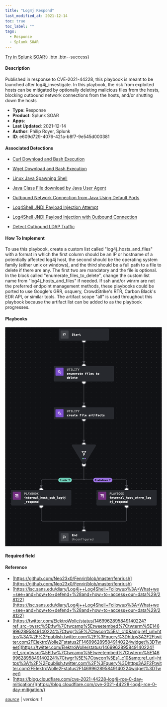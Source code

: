 ```yaml
---
title: "Log4j Respond"
last_modified_at: 2021-12-14
toc: true
toc_label: ""
tags:
  - Response
  - Splunk SOAR
---
```


[Try in Splunk SOAR](https://www.splunk.com/en_us/software/splunk-security-orchestration-and-automation.html){: .btn .btn--success}

#### Description

Published in response to CVE-2021-44228, this playbook is meant to be launched after log4j_investigate. In this playbook, the risk from exploited hosts can be mitigated by optionally deleting malicious files from the hosts, blocking outbound network connections from the hosts, and/or shutting down the hosts

- **Type**: Response
- **Product**: Splunk SOAR
- **Apps**: 
- **Last Updated**: 2021-12-14
- **Author**: Philip Royer, Splunk
- **ID**: e609d729-4076-421a-b8f7-9e545d000381

#### Associated Detections








































































































* [Curl Download and Bash Execution](/endpoint/curl_download_and_bash_execution/)
































































































































































































































































































































































































































































































































































































































































































































































































































































































































































































































































































































































































































































































































































































* [Wget Download and Bash Execution](/endpoint/wget_download_and_bash_execution/)















































































































































































































































































































































































































































* [Linux Java Spawning Shell](/endpoint/linux_java_spawning_shell/)































































































































































































































































































































































































































































































































































































































































































































































































































































































































































































































































































































































































































































































































































































































































































































* [Java Class File download by Java User Agent](/endpoint/java_class_file_download_by_java_user_agent/)




































































































































































































































































































































































































































































































































































































































































































































































































































































































* [Outbound Network Connection from Java Using Default Ports](/endpoint/outbound_network_connection_from_java_using_default_ports/)































































































































































































































































































































































































































































































































































































































































































* [Log4Shell JNDI Payload Injection Attempt](/web/log4shell_jndi_payload_injection_attempt/)












































































































































































































































































































































































































































































































































































































































































































































































* [Log4Shell JNDI Payload Injection with Outbound Connection](/web/log4shell_jndi_payload_injection_with_outbound_connection/)
















































































































































































































































































































































































































































































































* [Detect Outbound LDAP Traffic](/network/detect_outbound_ldap_traffic/)
















































































































































































































































































































































































































































































































































































































#### How To Implement
To use this playbook, create a custom list called &#34;log4j_hosts_and_files&#34; with a format in which the first column should be an IP or hostname of a potentially affected log4j host, the second should be the operating system family (either unix or windows), and the third should be a full path to a file to delete if there are any. The first two are mandatory and the file is optional. In the block called &#34;enumerate_files_to_delete&#34;, change the custom list name from &#34;log4j_hosts_and_files&#34; if needed. If ssh and/or winrm are not the preferred endpoint management methods, these playbooks could be ported to use Google&#39;s GRR, osquery,  CrowdStrike&#39;s RTR, Carbon Black&#39;s EDR API, or similar tools. The artifact scope &#34;all&#34; is used throughout this playbook because the artifact list can be added to as the playbook progresses.


#### Playbooks
![](https://raw.githubusercontent.com/splunk/security_content/develop/playbooks/log4j_respond.png)

#### Required field


#### Reference

* [https://github.com/Neo23x0/Fenrir/blob/master/fenrir.sh](https://github.com/Neo23x0/Fenrir/blob/master/fenrir.sh)
* [https://isc.sans.edu/diary/Log4j++Log4Shell+Followup%3A+What+we+see+and+how+to+defend+%28and+how+to+access+our+data%29/28122](https://isc.sans.edu/diary/Log4j++Log4Shell+Followup%3A+What+we+see+and+how+to+defend+%28and+how+to+access+our+data%29/28122)
* [https://twitter.com/ElektroWolle/status/1469962895849140224?ref_src=twsrc%5Etfw%7Ctwcamp%5Etweetembed%7Ctwterm%5E1469962895849140224%7Ctwgr%5E%7Ctwcon%5Es1_c10&amp;ref_url=https%3A%2F%2Fpublish.twitter.com%2F%3Fquery%3Dhttps3A2F2Ftwitter.com2FElektroWolle2Fstatus2F1469962895849140224widget%3DTweet](https://twitter.com/ElektroWolle/status/1469962895849140224?ref_src=twsrc%5Etfw%7Ctwcamp%5Etweetembed%7Ctwterm%5E1469962895849140224%7Ctwgr%5E%7Ctwcon%5Es1_c10&amp;ref_url=https%3A%2F%2Fpublish.twitter.com%2F%3Fquery%3Dhttps3A2F2Ftwitter.com2FElektroWolle2Fstatus2F1469962895849140224widget%3DTweet)
* [https://blog.cloudflare.com/cve-2021-44228-log4j-rce-0-day-mitigation/](https://blog.cloudflare.com/cve-2021-44228-log4j-rce-0-day-mitigation/)




[*source*](https://github.com/splunk/security_content/tree/develop/playbooks/log4j_respond.yml) \| *version*: **1**